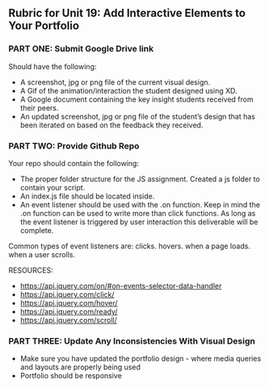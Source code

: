## Rubric for Unit 19: Add Interactive Elements to Your Portfolio


### PART ONE: Submit Google Drive link
Should have the following: 
- A screenshot, jpg or png file of the current visual design. 
- A Gif of the animation/interaction the student designed using XD.
- A Google document containing the key insight students received from their peers.
- An updated screenshot, jpg or png file of the student’s design that has been iterated on based on the feedback they received.

### PART TWO: Provide Github Repo
Your repo should contain the following: 
- The proper folder structure for the JS assignment. Created a js folder to contain your script.
- An index.js file should be located inside.
- An event listener should be used with the .on function. Keep in mind the .on function can be used to write more than click functions. As long as the event listener is triggered by user interaction this deliverable will be complete. 

Common types of event listeners are: 
clicks.
hovers.
when a page loads.
when a user scrolls.

RESOURCES: 
- https://api.jquery.com/on/#on-events-selector-data-handler 
- https://api.jquery.com/click/
- https://api.jquery.com/hover/
- https://api.jquery.com/ready/
- https://api.jquery.com/scroll/

### PART THREE: Update Any Inconsistencies With Visual Design 
- Make sure you have updated the portfolio design - where media queries and layouts are properly being used 
- Portfolio should be responsive 